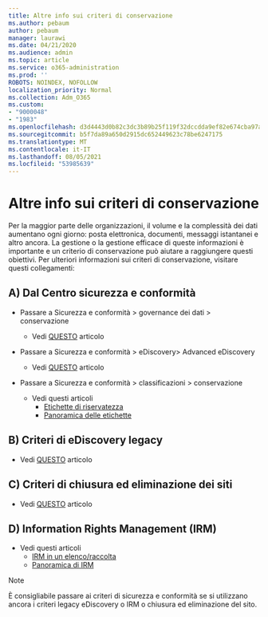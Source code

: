 ```yaml
---
title: Altre info sui criteri di conservazione
ms.author: pebaum
author: pebaum
manager: laurawi
ms.date: 04/21/2020
ms.audience: admin
ms.topic: article
ms.service: o365-administration
ms.prod: ''
ROBOTS: NOINDEX, NOFOLLOW
localization_priority: Normal
ms.collection: Adm_O365
ms.custom:
- "9000048"
- "1983"
ms.openlocfilehash: d3d4443d0b82c3dc3b89b25f119f32dccdda9ef82e674cba97a945af9019ad00
ms.sourcegitcommit: b5f7da89a650d2915dc652449623c78be6247175
ms.translationtype: MT
ms.contentlocale: it-IT
ms.lasthandoff: 08/05/2021
ms.locfileid: "53985639"
---
```

# <a name="more-info-about-retention-policies"></a>Altre info sui criteri di conservazione

Per la maggior parte delle organizzazioni, il volume e la complessità dei dati aumentano ogni giorno: posta elettronica, documenti, messaggi istantanei e altro ancora. La gestione o la gestione efficace di queste informazioni è importante e un criterio di conservazione può aiutare a raggiungere questi obiettivi. Per ulteriori informazioni sui criteri di conservazione, visitare questi collegamenti:

## <a name="a-from-security-and-compliance-center"></a>A) Dal Centro sicurezza e conformità

- Passare a Sicurezza e conformità > governance dei dati > conservazione
  - Vedi [QUESTO](https://docs.microsoft.com/microsoft-365/compliance/retention-policies) articolo

- Passare a Sicurezza e conformità > eDiscovery> Advanced eDiscovery 
  - Vedi [QUESTO](https://docs.microsoft.com/microsoft-365/compliance/ediscovery-cases) articolo

- Passare a Sicurezza e conformità > classificazioni > conservazione
  - Vedi questi articoli
    - [Etichette di riservatezza](https://docs.microsoft.com/microsoft-365/compliance/sensitivity-labels)
    - [Panoramica delle etichette](https://docs.microsoft.com/microsoft-365/compliance/labels)

## <a name="b-legacy-ediscovery-policies"></a>B) Criteri di eDiscovery legacy

- Vedi [QUESTO](https://support.office.com/article/Set-up-an-eDiscovery-Center-in-SharePoint-Online-A18F8975-AA7F-43B4-A7D6-001D14744D8E) articolo

## <a name="c-site-closure-and-deletion-policies"></a>C) Criteri di chiusura ed eliminazione dei siti

- Vedi [QUESTO](https://support.office.com/article/Use-policies-for-site-closure-and-deletion-A8280D82-27FD-48C5-9ADF-8A5431208BA5) articolo  

## <a name="d-information-rights-management-irm"></a>D) Information Rights Management (IRM)

- Vedi questi articoli
  - [IRM in un elenco/raccolta](https://support.office.com/article/apply-information-rights-management-to-a-list-or-library-3bdb5c4e-94fc-4741-b02f-4e7cc3c54aa1)
  - [Panoramica di IRM](https://support.office.com/article/create-and-apply-information-management-policies-eb501fe9-2ef6-4150-945a-65a6451ee9e9)

> [!Note]
> È consigliabile passare ai criteri di sicurezza e conformità se si utilizzano ancora i criteri legacy eDiscovery o IRM o chiusura ed eliminazione del sito.

